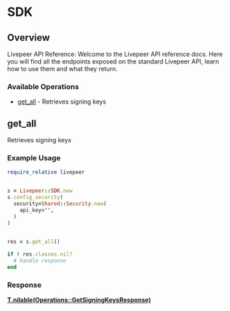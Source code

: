 # SDK


## Overview

Livepeer API Reference: Welcome to the Livepeer API reference docs. Here you will find all the
endpoints exposed on the standard Livepeer API, learn how to use them and
what they return.


### Available Operations

* [get_all](#get_all) - Retrieves signing keys

## get_all

Retrieves signing keys

### Example Usage

```ruby
require_relative livepeer


s = Livepeer::SDK.new
s.config_security(
  security=Shared::Security.new(
    api_key="",
  )
)

    
res = s.get_all()

if ! res.classes.nil?
  # handle response
end

```


### Response

**[T.nilable(Operations::GetSigningKeysResponse)](../../models/operations/getsigningkeysresponse.md)**

